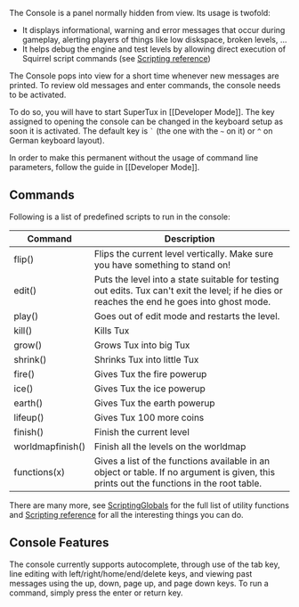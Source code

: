 The Console is a panel normally hidden from view. Its usage is
twofold:

- It displays informational, warning and error messages that occur
  during gameplay, alerting players of things like low diskspace,
  broken levels, …
- It helps debug the engine and test levels by allowing direct
  execution of Squirrel script commands (see [Scripting
  reference](Scripting_reference "wikilink"))

The Console pops into view for a short time whenever new messages are
printed. To review old messages and enter commands, the console needs to
be activated.

To do so, you will have to start SuperTux in [[Developer Mode]].
The key assigned to opening the console can be changed in the
keyboard setup as soon it is activated. The default key is `` ` `` (the
one with the `~` on it) or `^` on German keyboard layout).

In order to make this permanent without the usage of command line parameters,
follow the guide in [[Developer Mode]].

Commands
--------

Following is a list of predefined scripts to run in the console:

| Command           | Description
|-------------------|------------------------------------------------------------------------
| flip()            | Flips the current level vertically. Make sure you have something to stand on!
| edit()            | Puts the level into a state suitable for testing out edits. Tux can't exit the level; if he dies or reaches the end he goes into ghost mode.
| play()            | Goes out of edit mode and restarts the level.
| kill()            | Kills Tux
| grow()            | Grows Tux into big Tux
| shrink()          | Shrinks Tux into little Tux
| fire()            | Gives Tux the fire powerup
| ice()             | Gives Tux the ice powerup
| earth()           | Gives Tux the earth powerup
| lifeup()          | Gives Tux 100 more coins
| finish()          | Finish the current level
| worldmapfinish()  | Finish all the levels on the worldmap
| functions(x)      | Gives a list of the functions available in an object or table. If no argument is given, this prints out the functions in the root table.

There are many more, see [ScriptingGlobals](ScriptingGlobals "wikilink")
for the full list of utility functions and [Scripting
reference](Scripting_reference "wikilink") for all the interesting
things you can do.

Console Features
----------------

The console currently supports autocomplete, through use of the tab key,
line editing with left/right/home/end/delete keys, and viewing past
messages using the up, down, page up, and page down keys. To run a
command, simply press the enter or return key.